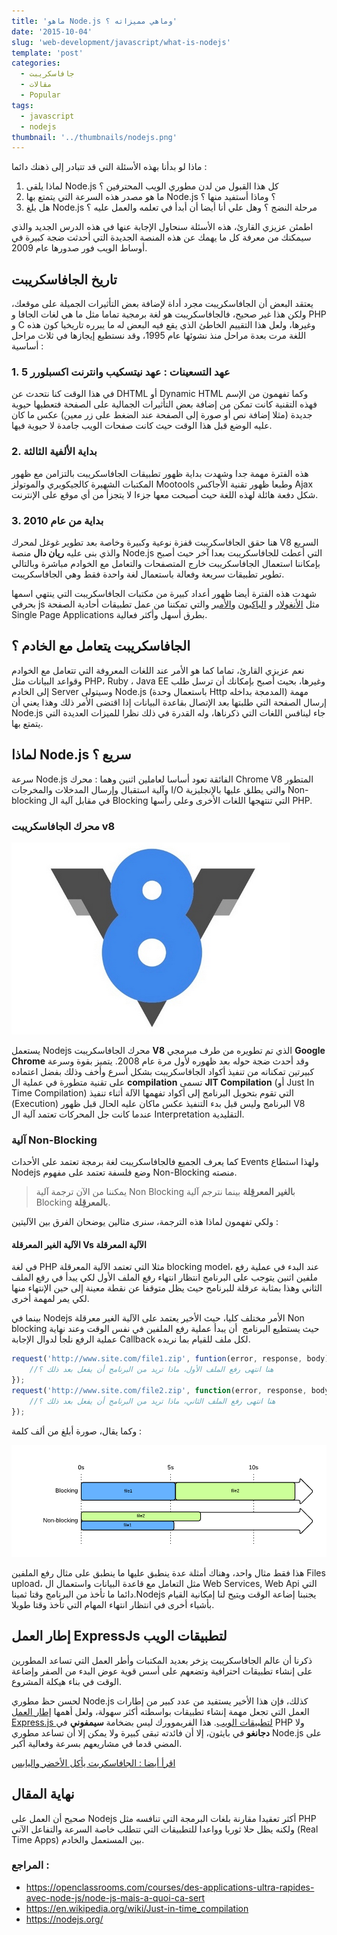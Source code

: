 ```yaml
---
title: 'ماهو Node.js وماهي مميزاته ؟'
date: '2015-10-04'
slug: 'web-development/javascript/what-is-nodejs'
template: 'post'
categories:
  - جافاسكريبت
  - مقالات
  - Popular
tags:
  - javascript
  - nodejs
thumbnail: '../thumbnails/nodejs.png'
---
```


ماذا لو بدأنا بهذه الأسئلة التي قد تتبادر إلى ذهنك دائما :

1.  لماذا يلقى Node.js كل هذا القبول من لدن مطوري الويب المحترفين ؟
2.  ما هو مصدر هذه السرعة التي يتمتع بها Node.js ؟ وماذا أستفيد منها ؟
3.  هل بلغ Node.js مرحلة النضج ؟ وهل علي أنا أيضا أن أبدأ في تعلمه والعمل عليه ؟

اطمئن عزيزي القارئ، هذه الأسئلة سنحاول الإجابة عنها في هذه الدرس الجديد والذي سيمكنك من معرفة كل ما يهمك عن هذه المنصة الجديدة التي أحدثت ضجة كبيرة في أوساط الويب فور صدورها عام 2009.

## تاريخ الجافاسكريبت

يعتقد البعض أن الجافاسكريبت مجرد أداة لإضافة بعض التأثيرات الجميلة على موقعك، ولكن هذا غير صحيح، فالجافاسكريبت هو لغة برمجية تماما مثل ما هي لغات الجافا و PHP و C وغيرها، ولعل هذا التقييم الخاطئ الذي يقع فيه البعض له ما يبرره تاريخيا كون هذه اللغة مرت بعدة مراحل منذ نشوئها عام 1995، وقد نستطيع إيجازها في ثلاث مراحل أساسية :

### 1. عهد التسعينات : عهد نيتسكيب وانترنت اكسبلورر 5

في هذا الوقت كنا نتحدث عن DHTML أو Dynamic HTML وكما تفهمون من الإسم فهذه التقنية كانت تمكن من إضافة بعض التأثيرات الجمالية على الصفحة فتعطيها حيوية جديدة (مثلا إضافة نص أو صورة إلى الصفحة عند الضغط على زر معين) عكس ما كان عليه الوضع قبل هذا الوقت حيث كانت صفحات الويب جامدة لا حيوية فيها.

### 2. بداية الألفية الثالثة

هذه الفترة مهمة جدا وشهدت بداية ظهور تطبيقات الجافاسكريبت بالتزامن مع ظهور المكتبات الشهيرة كالجيكويري والموتولز Mootools وطبعا ظهور تقنية الأجاكس Ajax شكل دفعة هائلة لهذه اللغة حيث أصبحت معها جزءا لا يتجزأ من أي موقع على الإنترنت.

### 3. بداية من عام 2010

هنا حقق الجافاسكريبت قفزة نوعية وكبيرة وخاصة بعد تطوير غوغل لمحرك V8 السريع والذي بنى عليه **ريان دال** منصة Node.js التي أعطت للجافاسكريبت بعدا آخر حيث أصبح بإمكاننا استعمال الجافاسكريبت خارج المتصفحات والتعامل مع الخوادم مباشرة وبالتالي تطوير تطبيقات سريعة وفعالة باستعمال لغة واحدة فقط وهي الجافاسكريبت.

شهدت هذه الفترة أيضا ظهور أعداد كبيرة من مكتبات الجافاسكريبت التي ينتهي اسمها بحرفي js مثل [الأنغولار](https://angularjs.org/) و [الباكبون](http://backbonejs.org/) و[الأمبر](http://emberjs.com/) والتي تمكننا من عمل تطبيقات أحادية الصفحة Single Page Applications بطرق أسهل وأكثر فعالية.

## الجافاسكريبت يتعامل مع الخادم ؟

نعم عزيزي القارئ، تماما كما هو الأمر عند اللغات المعروفة التي تتعامل مع الخوادم وقواعد البيانات مثل PHP، Ruby ، Java EE وغيرها، بحيث أصبح بإمكانك أن ترسل طلب إلى الخادم Server وسيتولى Node.js (باستعمال وحدة Http المدمجة بداخله) مهمة إرسال الصفحة التي طلبتها بعد الإتصال بقاعدة البيانات إذا اقتضى الأمر ذلك وهذا يعني أن Node.js جاء لينافس اللغات التي ذكرناها، وله القدرة في ذلك نظرا للميزات العديدة التي يتمتع بها.

## لماذا Node.js سريع ؟

سرعة Node.js الفائقة تعود أساسا لعاملين اثنين وهما : محرك Chrome V8 المتطور وآلية استقبال وإرسال المدخلات والمخرجات I/O والتي يطلق عليها بالإنجليزية Non-blocking في مقابل آلية ال Blocking التي تنتهجها اللغات الأخرى وعلى رأسها PHP.

### محرك الجافاسكريبت v8

[![Google Chrome V8 Engine](../images/v8-engine.png)](../images/v8-engine.png)

يستعمل Nodejs محرك الجافاسكريبت **V8** الذي تم تطويره من طرف مبرمجي **Google Chrome** وقد أحدث ضجة حوله بعد ظهوره لأول مرة عام 2008. يتميز بقوة وسرعة كبيرتين تمكنانه من تنفيذ أكواد الجافاسكريبت بشكل أسرع وأخف وذلك بفضل اعتماده على تقنية متطورة في عملية ال **compilation** تسمى **JIT Compilation** (أو Just In Time Compilation) التي تقوم بتحويل البرنامج إلى أكواد تفهمها الآلة أثناء تنفيذ (Execution) البرنامج وليس قبل بدء التنفيذ عكس ماكان عليه الحال قبل ظهور V8 عندما كانت جل المحركات تعتمد آلية ال Interpretation التقليدية.

### آلية Non-Blocking

كما يعرف الجميع فالجافاسكريبت لغة برمجة تعتمد على الأحداث Events ولهذا استطاع Nodejs وضع فلسفة تعتمد على مفهوم Non-Blocking منصته.

> يمكننا من الآن ترجمة آلية Non Blocking ب**الغير المعرقِلة** بينما نترجم آلية Blocking ب**المعرقِلة**.

ولكي تفهمون لماذا هذه الترجمة، سنرى مثالين يوضحان الفرق بين الآليتين :

#### الآلية الغير المعرقلة Vs الآلية المعرقلة

في لغة PHP مثلا التي تعتمد الآلية المعرقلة blocking model، عند البدء في عملية رفع ملفين اثنين يتوجب على البرنامج انتظار انتهاء رفع الملف الأول لكي يبدأ في رفع الملف الثاني وهذا بمثابة عرقلة للبرنامج حيث يظل متوقفا عن نقطة معينة إلى حين الإنتهاء منها لكي يمر لمهمة أخرى.

بينما في Nodejs الأمر مختلف كليا، حيث الأخير يعتمد على الآلية الغير معرقلة Non blocking حيث يستطيع البرنامج  أن يبدأ عملية رفع الملفين في نفس الوقت وعند نهاية عملية الرفع نلجأ لدوال الإجابة Callback لكل ملف للقيام بما نريده.

```js
request('http://www.site.com/file1.zip', funtion(error, response, body){
	//هنا انتهى رفع الملف الأول، ماذا تريد من البرنامج أن يفعل بعد ذلك ؟
});
request('http://www.site.com/file2.zip', function(error, response, body){
	//هنا انتهى رفع الملف الثاني، ماذا تريد من البرنامج أن يفعل بعد ذلك ؟
});
```

وكما يقال، صورة أبلغ من ألف كلمة :

[![Blocking vs Non Blocking in nopdeJs](../images/blocking-vs-non-blocking-model.png)](../images/blocking-vs-non-blocking-model.png)

هذا فقط مثال واحد، وهناك أمثلة عدة ينطبق عليها ما ينطبق على مثال رفع الملفين Files upload، مثل التعامل مع قاعدة البيانات واستعمال ال Web Services, Web Api التي دائما ما تأخذ من البرنامج وقتا ثمينا.Nodejs يجنبنا إضاعة الوقت ويتيح لنا إمكانية القيام بأشياء أخرى في انتظار انتهاء المهام التي تأخذ وقتا طويلا.

## إطار العمل ExpressJs لتطبيقات الويب

ذكرنا أن عالم الجافاسكريبت يزخر بعديد المكتبات وأطر العمل التي تساعد المطورين على إنشاء تطبيقات احترافية وتضعهم على أسس قوية عوض البدء من الصفر وإضاعة الوقت في بناء هيكلة المشروع.

لحسن حظ مطوري Node.js كذلك، فإن هذا الأخير يستفيد من عدد كبير من إطارات العمل التي تجعل مهمة إنشاء تطبيقات بواسطته أكثر سهولة، ولعل أهمها [إطار العمل Express.js لتطبيقات الويب](https://www.tutomena.com/web-development/javascript/what-is-expressjs/). هذا الفريموورك ليس بضخامة **سيمفوني** في PHP ولا **دجانغو** في بايثون، إلا أن فائدته تبقى كبيرة ولا يمكن إلا أن تساعد مطوري Node.js على المضي قدما في مشاريعهم بسرعة وفعالية أكبر.

[اقرأ أيضا : الجافاسكربت يأكل الأخضر واليابس](https://www.tutomena.com/web-development/javascript/javascript-dominance/)

## نهاية المقال

صحيح أن العمل على Nodejs أكثر تعقيدا مقارنة بلغات البرمجة التي تنافسه مثل PHP ولكنه يظل حلا ثوريا وواعدا للتطبيقات التي تتطلب خاصة السرعة والتفاعل الآني (Real Time Apps) بين المستعمل والخادم.

### المراجع :

- https://openclassrooms.com/courses/des-applications-ultra-rapides-avec-node-js/node-js-mais-a-quoi-ca-sert
- https://en.wikipedia.org/wiki/Just-in-time_compilation
- https://nodejs.org/
